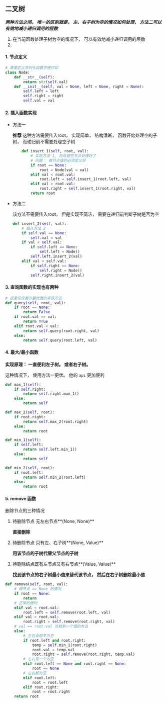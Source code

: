 ## 二叉树

***两种方法之间， 唯一的区别就是， 左、右子树为空的情况如何处理， 方法二可以有效地减小递归调用的层数***

1. 在当前函数处理子树为空的情况下， 可以有效地减小递归调用的层数
2. 

#### 1. 节点定义

```python
# 需要定义序列化函数方便打印
class Node:
    def __str__(self):
        return str(self.val)
    def __init__(self, val = None, left = None, right = None):
        self.left = left
        self.right = right
        self.val = val
```

#### 2. 插入函数实现

* 方法一

  **推荐** 这种方法需要传入root， 实现简单， 结构清晰， 函数开始处理空的子树， 而递归前不需要处理空子树

  ```python
      def insert_1(self, root, val):
          # 实现方法 1, 将处理空节点处理好了
          # 问题： 根节点值的必须定义好
          if root == None:
              root = Node(val = val)
          elif val < root.val:
              root.left = self.insert_1(root.left, val)
          elif val > root.val:
              root.right = self.insert_1(root.right, val)
          return root
  ```

  

* 方法二

  该方法不需要传入root， 但是实现不简洁， 需要在递归前判断子树是否为空

  ```python
  def insert_2(self, val):
      # 插入方法 2
      if self.val == None:
          self.val = val
      if val < self.val:
          if self.left == None:
              self.left = Node()
          self.left.insert_2(val)
      elif val > self.val:
          if self.right == None:
              self.right = Node()
          self.right.insert_2(val)
  ```

  

#### 3. 查询函数的实现也有两种

```python
# 这里仅仅展示最优雅的实现方法
def query(self, root, val):
    if root == None:
        return False
    if root.val == val:
        return True
    elif root.val < val:
        return self.query(root.right, val)
    else:
        return self.query(root.left, val)
```



#### 4. 最大/最小函数

**实现原理： 一直便利左子树。 或者右子树。**

这种情况下， 使用方法一更优。 他的 `api` 更加便利

```python
def max_1(self):
    if self.right:
        return self.right.max_1()
    else:
        return self

def max_2(self, root):
    if root.right:
        return self.max_2(root.right)
    else:
        return root

def min_1(self):
    if self.left:
        return self.left.min_1()
    else:
        return self

def min_2(self, root):
    if root.left:
        return self.min_2(root.left)
    else:
        return root
```



#### 5. remove 函数

删除节点的三种情况

1. 待删除节点 无左右节点**(None, None)**

   **直接删除**

2. 待删除节点 只有左、右子树**(None, Value)**

   **用该节点的子树代替父节点的子树**

3. 待删除结点既有左节点又有右节点**(Value, Value)**

   **找到该节点的右子树最小值来替代该节点， 然后在右子树删除最小值**

```python
def remove(self, root, val):
	# 根节点 == None 的情况    
    if root == None:
        return
    # 正常的便利
    elif val < root.val:
        root.left = self.remove(root.left, val)
    elif val > root.val:
        root.right = self.remove(root.right, val)
    # val == root.val 当找到一个值的方法
    else:
        # 左右全部不为空
        if root.left and root.right:
            temp = self.min_1(root.right)
            root.val = temp.val
            root.right = self.remove(root.right, temp.val)
        # 左右有一个为空
        elif root.left == None and root.right == None:
            root == None
        # 左右都为空
        elif root.left:
            root = root.left
        elif root.right:
            root = root.right
    return root
```

